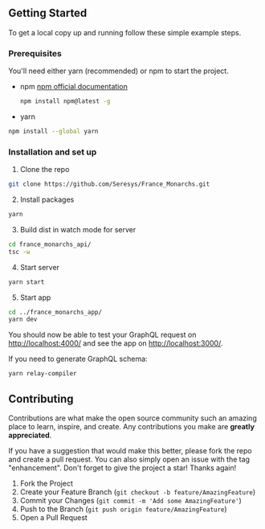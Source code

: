 ## Getting Started

To get a local copy up and running follow these simple example steps.

### Prerequisites

You'll need either yarn (recommended) or npm to start the project.

- npm
  [npm official documentation](https://docs.npmjs.com/downloading-and-installing-node-js-and-npm)
  ```sh
  npm install npm@latest -g
  ```
- yarn

```sh
npm install --global yarn
```

### Installation and set up

1. Clone the repo

```sh
git clone https://github.com/Seresys/France_Monarchs.git
```

2. Install packages

```sh
yarn
```

3. Build dist in watch mode for server

```sh
cd france_monarchs_api/
tsc -w
```

4. Start server

```sh
yarn start
```

5. Start app

```sh
cd ../france_monarchs_app/
yarn dev
```

You should now be able to test your GraphQL request on [http://localhost:4000/](http://localhost:4000/) and see the app on [http://localhost:3000/](http://localhost:3000/).

If you need to generate GraphQL schema:

```sh
yarn relay-compiler
```

## Contributing

Contributions are what make the open source community such an amazing place to learn, inspire, and create. Any contributions you make are **greatly appreciated**.

If you have a suggestion that would make this better, please fork the repo and create a pull request. You can also simply open an issue with the tag "enhancement".
Don't forget to give the project a star! Thanks again!

1. Fork the Project
2. Create your Feature Branch (`git checkout -b feature/AmazingFeature`)
3. Commit your Changes (`git commit -m 'Add some AmazingFeature'`)
4. Push to the Branch (`git push origin feature/AmazingFeature`)
5. Open a Pull Request
